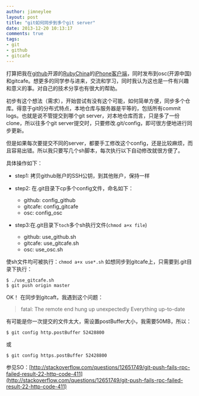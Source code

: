 ```yaml
---
author: jimneylee
layout: post
title: "git如何同步到多个git server"
date: 2013-12-20 10:13:17
comments: true
tags:
- git
- github
- gitcafe
---
```


打算把我在[github](https://github.com/)开源的[RubyChina](http://ruby-china.org/)的[iPhone客户端](https://github.com/jimneylee/JLRubyChina-iPhone)，同时发布到osc(开源中国)和gitcafe。想更多的同学参与进来，交流和学习，同时我认为这也是一件有兴趣和意义的事。对自己的技术分享也有很大的帮助。

初步有这个想法（需求），开始尝试有没有这个可能，如何简单方便，同步多个仓库。得意于git的分布式特点，本地仓库与服务器是平等的，包括所有commit logs。也就是说不管提交到哪个git server，对本地仓库而言，只是多了一份clone，所以往多个git server提交时，只要修改.git/config，即可很方便地进行同步更新。

但是如果每次要提交不同的server，都要手工修改这个config，还是比较麻烦，而且容易出错。所以我只要写几个sh脚本，每次执行以下自动修改就很方便了。

具体操作如下：

* step1: 拷贝github账户的SSH公钥，到其他账户，保持一样
* step2: 在.git目录下cp多个config文件，命名如下：
	* github:  config_github
	* gitcafe: config_gitcafe	
	* osc:     config_osc

* step3:在.git目录下`toch`多个sh执行文件(`chmod a+x file`)
	* github:  use_github.sh
	* gitcafe: use_gitcafe.sh
	* osc:     use_osc.sh
	
使sh文件均可被执行：`chmod a+x use*.sh`
如想同步到gitcafe上，只需要到.git目录下执行：

	$ ./use_gitcafe.sh
	$ git push origin master

OK！
在同步到gitcaft，我遇到这个问题：

>fatal: The remote end hung up unexpectedly
>Everything up-to-date

有可能是你一次提交的文件太大，需设置postBuffer大小，我需要50MB，所以：

	$ git config http.postBuffer 52428800
或

	$ git config https.postBuffer 52428800

参见SO：[http://stackoverflow.com/questions/12651749/git-push-fails-rpc-failed-result-22-http-code-411](http://stackoverflow.com/questions/12651749/git-push-fails-rpc-failed-result-22-http-code-411)